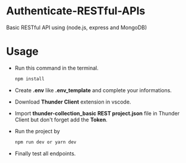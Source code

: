 # Authenticate-RESTful-APIs

Basic  RESTful API using (node.js, express and MongoDB)

# Usage

* Run this command in the terminal.
  ``` bash
  npm install
   ```

* Create **.env** like **.env_template** and complete your informations.

* Download **Thunder Client** extension in vscode.

* Import **thunder-collection_basic REST project.json** file in Thunder Client but don't forget add the **Token**.

* Run the project by
  ``` bash
  npm run dev or yarn dev 
   ```

* Finally test all endpoints.